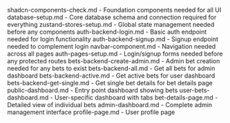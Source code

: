 shadcn-components-check.md - Foundation components needed for all UI
database-setup.md - Core database schema and connection required for everything
zustand-stores-setup.md - Global state management needed before any components
auth-backend-login.md - Basic auth endpoint needed for login functionality
auth-backend-signup.md - Signup endpoint needed to complement login
navbar-component.md - Navigation needed across all pages
auth-pages-setup.md - Login/signup forms needed before any protected routes
bets-backend-create-admin.md - Admin bet creation needed for any bets to exist
bets-backend-all.md - Get all bets for admin dashboard
bets-backend-active.md - Get active bets for user dashboard
bets-backend-get-single.md - Get single bet details for bet details page
public-dashboard.md - Entry point dashboard showing bets
user-bets-dashboard.md - User-specific dashboard with tabs
bet-details-page.md - Detailed view of individual bets
admin-dashboard.md - Complete admin management interface
profile-page.md - User profile page
